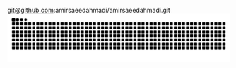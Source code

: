 git@github.com:amirsaeedahmadi/amirsaeedahmadi.git
![GitHub Contribution Snake](https://raw.githubusercontent.com/amirsaeedahmadi/amirsaeedahmadi/output/github-contribution-grid-snake-dark.svg)
